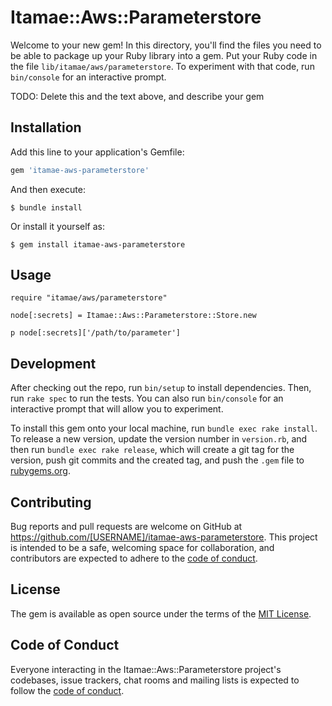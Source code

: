 # Itamae::Aws::Parameterstore

Welcome to your new gem! In this directory, you'll find the files you need to be able to package up your Ruby library into a gem. Put your Ruby code in the file `lib/itamae/aws/parameterstore`. To experiment with that code, run `bin/console` for an interactive prompt.

TODO: Delete this and the text above, and describe your gem

## Installation

Add this line to your application's Gemfile:

```ruby
gem 'itamae-aws-parameterstore'
```

And then execute:

    $ bundle install

Or install it yourself as:

    $ gem install itamae-aws-parameterstore

## Usage

```
require "itamae/aws/parameterstore"

node[:secrets] = Itamae::Aws::Parameterstore::Store.new

p node[:secrets]['/path/to/parameter']
```

## Development

After checking out the repo, run `bin/setup` to install dependencies. Then, run `rake spec` to run the tests. You can also run `bin/console` for an interactive prompt that will allow you to experiment.

To install this gem onto your local machine, run `bundle exec rake install`. To release a new version, update the version number in `version.rb`, and then run `bundle exec rake release`, which will create a git tag for the version, push git commits and the created tag, and push the `.gem` file to [rubygems.org](https://rubygems.org).

## Contributing

Bug reports and pull requests are welcome on GitHub at https://github.com/[USERNAME]/itamae-aws-parameterstore. This project is intended to be a safe, welcoming space for collaboration, and contributors are expected to adhere to the [code of conduct](https://github.com/[USERNAME]/itamae-aws-parameterstore/blob/main/CODE_OF_CONDUCT.md).

## License

The gem is available as open source under the terms of the [MIT License](https://opensource.org/licenses/MIT).

## Code of Conduct

Everyone interacting in the Itamae::Aws::Parameterstore project's codebases, issue trackers, chat rooms and mailing lists is expected to follow the [code of conduct](https://github.com/[USERNAME]/itamae-aws-parameterstore/blob/main/CODE_OF_CONDUCT.md).
